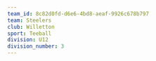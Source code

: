 ```yaml
---
team_id: 8c82d0fd-d6e6-4bd8-aeaf-9926c678b797
team: Steelers
club: Willetton
sport: Teeball
division: U12
division_number: 3
---
```


